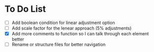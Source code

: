 # To Do List

- [ ] Add boolean condition for linear adjustment option
- [ ] Add scale factor for the lenear approach (5% adjustments)
- [x] Add more comments to function so I can talk through each element better
- [ ] Rename or structure files for better navigation